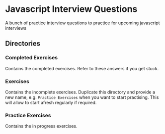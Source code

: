 # Javascript Interview Questions

A bunch of practice interview questions to practice for upcoming javascript interviews

## Directories

### Completed Exercises

Contains the completed exercises. Refer to these answers if you get stuck.

### Exercises

Contains the incomplete exercises. Duplicate this directory and provide a new name, e.g. `Practice Exercises` when you want to start practising. This will allow to start afresh regularly if required.

### Practice Exercises

Contains the in progress exercises.
